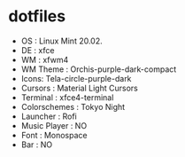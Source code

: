 # dotfiles 


* OS : Linux Mint 20.02.
* DE : xfce
* WM : xfwm4
* WM Theme : Orchis-purple-dark-compact
* Icons: Tela-circle-purple-dark
* Cursors : Material Light Cursors
* Terminal : xfce4-terminal
* Colorschemes : Tokyo Night
* Launcher : Rofi
* Music Player : NO
* Font : Monospace
* Bar : NO 
